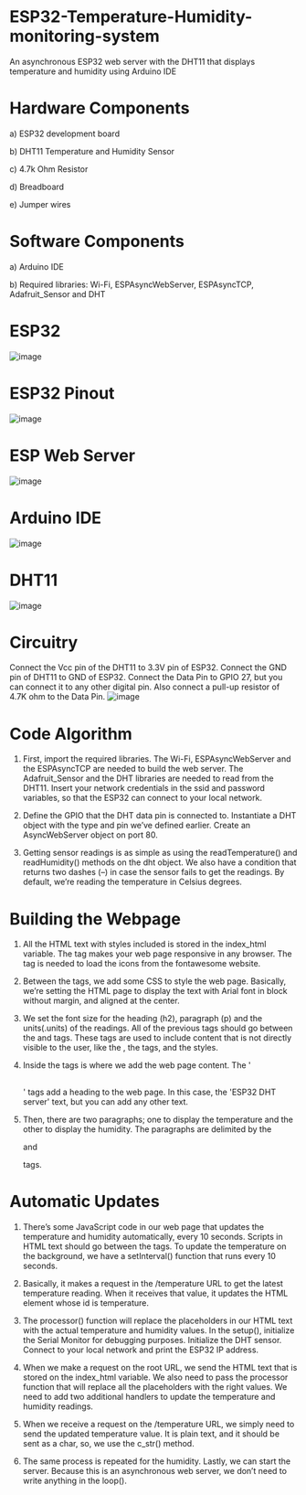 # ESP32-Temperature-Humidity-monitoring-system
An asynchronous ESP32 web server with the DHT11 that displays temperature and humidity using Arduino IDE
# Hardware Components
a) ESP32 development board

b) DHT11 Temperature and Humidity Sensor

c) 4.7k Ohm Resistor

d) Breadboard

e) Jumper wires

# Software Components
a) Arduino IDE

b) Required libraries: Wi-Fi, ESPAsyncWebServer, ESPAsyncTCP, Adafruit_Sensor and DHT

# ESP32
![image](https://github.com/KarthikT23/ESP32-Temperature-Humidity-monitoring-system/assets/119528503/c026872d-9985-4b06-a982-0cc67a0ab8a0)

# ESP32 Pinout
![image](https://github.com/KarthikT23/ESP32-Temperature-Humidity-monitoring-system/assets/119528503/2f566421-0116-48fc-9296-51627fb8fd5c)

# ESP Web Server
![image](https://github.com/KarthikT23/ESP32-Temperature-Humidity-monitoring-system/assets/119528503/cc9590ed-3e3e-491f-9b6a-9060749ab7f1)

# Arduino IDE
![image](https://github.com/KarthikT23/ESP32-Temperature-Humidity-monitoring-system/assets/119528503/7cd214b5-981c-48a2-9679-e3f96e476a5e)

# DHT11
![image](https://github.com/KarthikT23/ESP32-Temperature-Humidity-monitoring-system/assets/119528503/dc05c7d4-d01f-4eef-bdd8-ad792a0b4e0c)

# Circuitry
Connect the Vcc pin of the DHT11 to 3.3V pin of ESP32. Connect the GND pin of DHT11 to GND of ESP32. Connect the Data Pin to GPIO 27, but you can connect it to any other digital pin. Also connect a pull-up resistor of 4.7K ohm to the Data Pin.
![image](https://github.com/KarthikT23/ESP32-Temperature-Humidity-monitoring-system/assets/119528503/99f40083-70e2-409f-8c24-84ba8c0910d6)

# Code Algorithm
1) First, import the required libraries. The Wi-Fi, ESPAsyncWebServer and the ESPAsyncTCP are needed to build the web server. The Adafruit_Sensor and the DHT libraries are needed to read from the DHT11. Insert your network credentials in the ssid and password variables, so that the ESP32 can connect to your local network.

2) Define the GPIO that the DHT data pin is connected to. Instantiate a DHT object with the type and pin we’ve defined earlier. Create an AsyncWebServer object on port 80.

3) Getting sensor readings is as simple as using the readTemperature() and readHumidity() methods on the dht object. We also have a condition that returns two dashes (–) in case the sensor fails to get the readings. By default, we’re reading the temperature in Celsius degrees.

# Building the Webpage
1) All the HTML text with styles included is stored in the index_html variable. The <meta> tag makes your web page responsive in any browser. The <link> tag is needed to load the icons from the fontawesome website.

2) Between the <style></style> tags, we add some CSS to style the web page. Basically, we’re setting the HTML page to display the text with Arial font in block without margin, and aligned at the center.

3) We set the font size for the heading (h2), paragraph (p) and the units(.units) of the readings. All of the previous tags should go between the <head> and </head> tags. These tags are used to include content that is not directly visible to the user, like the <meta> , the <link> tags, and the styles.

4) Inside the <body></body> tags is where we add the web page content. The '<h2></h2>' tags add a heading to the web page. In this case, the 'ESP32 DHT server' text, but you can add any other text.

5) Then, there are two paragraphs; one to display the temperature and the other to display the humidity. The paragraphs are delimited by the <p> and </p> tags.

# Automatic Updates
1) There’s some JavaScript code in our web page that updates the temperature and humidity automatically, every 10 seconds. Scripts in HTML text should go between the <script></script> tags. To update the temperature on the background, we have a setInterval() function that runs every 10 seconds.

2) Basically, it makes a request in the /temperature URL to get the latest temperature reading. When it receives that value, it updates the HTML element whose id is temperature.

3) The processor() function will replace the placeholders in our HTML text with the actual temperature and humidity values. In the setup(), initialize the Serial Monitor for debugging purposes. Initialize the DHT sensor. Connect to your local network and print the ESP32 IP address.

4) When we make a request on the root URL, we send the HTML text that is stored on the index_html variable. We also need to pass the processor function that will replace all the placeholders with the right values. We need to add two additional handlers to update the temperature and humidity readings.

5) When we receive a request on the /temperature URL, we simply need to send the updated temperature value. It is plain text, and it should be sent as a char, so, we use the c_str() method.

6) The same process is repeated for the humidity. Lastly, we can start the server.
Because this is an asynchronous web server, we don’t need to write anything in the loop().






